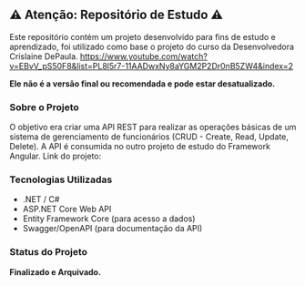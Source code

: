 ## ⚠️ Atenção: Repositório de Estudo ⚠️ ##

Este repositório contém um projeto desenvolvido para fins de estudo e aprendizado, foi utilizado como base o projeto do curso da Desenvolvedora Crislaine DePaula. 
https://www.youtube.com/watch?v=EBvV_pS50F8&list=PL8l5r7-11AADwxNy8aYGM2P2Dr0nB5ZW4&index=2

**Ele não é a versão final ou recomendada e pode estar desatualizado.**

### Sobre o Projeto

O objetivo era criar uma API REST para realizar as operações básicas de um sistema de gerenciamento de funcionários (CRUD - Create, Read, Update, Delete).
A API é consumida no outro projeto de estudo do Framework Angular. Link do projeto:


### Tecnologias Utilizadas

* .NET / C#
* ASP.NET Core Web API
* Entity Framework Core (para acesso a dados)
* Swagger/OpenAPI (para documentação da API)

### Status do Projeto

**Finalizado e Arquivado.**
